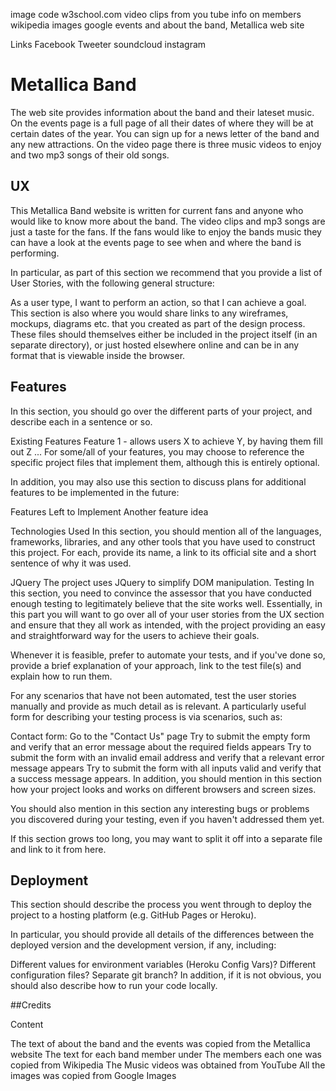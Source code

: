 image code w3school.com
video clips from you tube
info on members wikipedia
images google
events and about the band, Metallica web site


Links
Facebook
Tweeter
soundcloud
instagram



# Metallica Band

The web site provides information about the band and their lateset music.
On the events page is a full page of all their dates of where they will be at certain
dates of the year. You can sign up for a news letter of the band and any new attractions.
On the video page there is three music videos to enjoy and two mp3 songs of their old songs.


## UX

This Metallica Band website is written for current fans and anyone who would like to 
know more about the band. The video clips and mp3 songs are just a taste for the fans.
If the fans would like to enjoy the bands music they can have a look at the events 
page to see when and where the band is performing.

In particular, as part of this section we recommend that you provide a list of User Stories, with the following general structure:

As a user type, I want to perform an action, so that I can achieve a goal.
This section is also where you would share links to any wireframes, mockups, diagrams etc. that you
created as part of the design process. These files should themselves either be included in the project
itself (in an separate directory), or just hosted elsewhere online and can be in any format that is viewable inside the browser.

## Features


In this section, you should go over the different parts of your project, and describe each in a sentence or so.

Existing Features
Feature 1 - allows users X to achieve Y, by having them fill out Z
...
For some/all of your features, you may choose to reference the specific project files that implement them, although this is entirely optional.

In addition, you may also use this section to discuss plans for additional features to be implemented in the future:

Features Left to Implement
Another feature idea


Technologies Used
In this section, you should mention all of the languages, frameworks, libraries, and any other
tools that you have used to construct this project. For each, provide its name, a link to its official site and a short sentence of why it was used.

JQuery
The project uses JQuery to simplify DOM manipulation.
Testing
In this section, you need to convince the assessor that you have conducted enough testing
to legitimately believe that the site works well. Essentially, in this part you will want 
to go over all of your user stories from the UX section and ensure that they all work as 
intended, with the project providing an easy and straightforward way for the users to achieve their goals.

Whenever it is feasible, prefer to automate your tests, and if you've done so, provide a 
brief explanation of your approach, link to the test file(s) and explain how to run them.

For any scenarios that have not been automated, test the user stories manually and provide 
as much detail as is relevant. A particularly useful form for describing your testing process is via scenarios, such as:

Contact form:
Go to the "Contact Us" page
Try to submit the empty form and verify that an error message about the required fields appears
Try to submit the form with an invalid email address and verify that a relevant error message appears
Try to submit the form with all inputs valid and verify that a success message appears.
In addition, you should mention in this section how your project looks and works on different browsers and screen sizes.

You should also mention in this section any interesting bugs or problems you discovered during your testing, even if you haven't addressed them yet.

If this section grows too long, you may want to split it off into a separate file and link to it from here.

## Deployment
This section should describe the process you went through to deploy the project to a hosting platform (e.g. GitHub Pages or Heroku).

In particular, you should provide all details of the differences between the deployed version and the development version, if any, including:

Different values for environment variables (Heroku Config Vars)?
Different configuration files?
Separate git branch?
In addition, if it is not obvious, you should also describe how to run your code locally.

##Credits

Content

The text of about the band and the events was copied from the Metallica website
The text for each band member under The members each one was copied from Wikipedia
The Music videos was obtained from YouTube
All the images was copied from Google Images